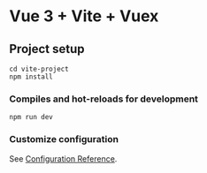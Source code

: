 # Vue 3 + Vite + Vuex

## Project setup
```
cd vite-project
npm install
```

### Compiles and hot-reloads for development
```
npm run dev
```

### Customize configuration
See [Configuration Reference](https://cli.vuejs.org/config/).
